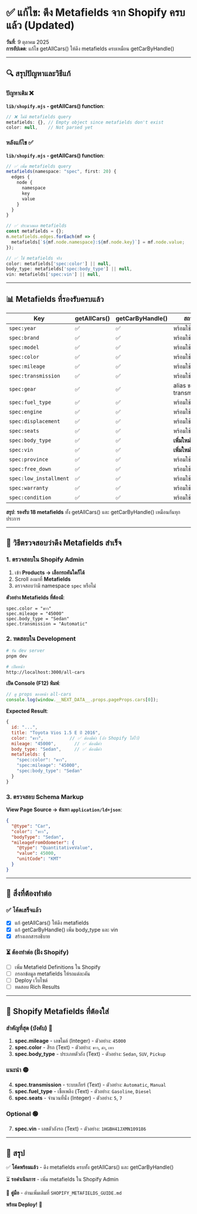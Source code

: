 # ✅ แก้ไข: ดึง Metafields จาก Shopify ครบแล้ว (Updated)

**วันที่**: 9 ตุลาคม 2025  
**การอัปเดต**: แก้ไข getAllCars() ให้ดึง metafields ครบเหมือน getCarByHandle()

---

## 🔍 สรุปปัญหาและวิธีแก้

### ปัญหาเดิม ❌

**`lib/shopify.mjs` - getAllCars() function**:

```javascript
// ❌ ไม่มี metafields query
metafields: {}, // Empty object since metafields don't exist
color: null,    // Not parsed yet
```

### หลังแก้ไข ✅

**`lib/shopify.mjs` - getAllCars() function**:

```javascript
// ✅ เพิ่ม metafields query
metafields(namespace: "spec", first: 20) {
  edges {
    node {
      namespace
      key
      value
    }
  }
}

// ✅ ประมวลผล metafields
const metafields = {};
n.metafields.edges.forEach(mf => {
  metafields[`${mf.node.namespace}:${mf.node.key}`] = mf.node.value;
});

// ✅ ใช้ metafields จริง
color: metafields['spec:color'] || null,
body_type: metafields['spec:body_type'] || null,
vin: metafields['spec:vin'] || null,
```

---

## 📊 Metafields ที่รองรับครบแล้ว

| Key                    | getAllCars() | getCarByHandle() | สถานะ                  |
| ---------------------- | ------------ | ---------------- | ---------------------- |
| `spec:year`            | ✅           | ✅               | พร้อมใช้               |
| `spec:brand`           | ✅           | ✅               | พร้อมใช้               |
| `spec:model`           | ✅           | ✅               | พร้อมใช้               |
| `spec:color`           | ✅           | ✅               | พร้อมใช้               |
| `spec:mileage`         | ✅           | ✅               | พร้อมใช้               |
| `spec:transmission`    | ✅           | ✅               | พร้อมใช้               |
| `spec:gear`            | ✅           | ✅               | alias ของ transmission |
| `spec:fuel_type`       | ✅           | ✅               | พร้อมใช้               |
| `spec:engine`          | ✅           | ✅               | พร้อมใช้               |
| `spec:displacement`    | ✅           | ✅               | พร้อมใช้               |
| `spec:seats`           | ✅           | ✅               | พร้อมใช้               |
| `spec:body_type`       | ✅           | ✅               | **เพิ่มใหม่**          |
| `spec:vin`             | ✅           | ✅               | **เพิ่มใหม่**          |
| `spec:province`        | ✅           | ✅               | พร้อมใช้               |
| `spec:free_down`       | ✅           | ✅               | พร้อมใช้               |
| `spec:low_installment` | ✅           | ✅               | พร้อมใช้               |
| `spec:warranty`        | ✅           | ✅               | พร้อมใช้               |
| `spec:condition`       | ✅           | ✅               | พร้อมใช้               |

**สรุป**: **รองรับ 18 metafields** ทั้ง getAllCars() และ getCarByHandle() เหมือนกันทุกประการ

---

## 🎯 วิธีตรวจสอบว่าดึง Metafields สำเร็จ

### 1. ตรวจสอบใน Shopify Admin

1. เข้า **Products → เลือกรถคันใดก็ได้**
2. Scroll ลงมาที่ **Metafields**
3. ตรวจสอบว่ามี namespace `spec` หรือไม่

**ตัวอย่าง Metafields ที่ต้องมี**:

```
spec.color = "ขาว"
spec.mileage = "45000"
spec.body_type = "Sedan"
spec.transmission = "Automatic"
```

### 2. ทดสอบใน Development

```bash
# รัน dev server
pnpm dev

# เปิดหน้า
http://localhost:3000/all-cars
```

**เปิด Console (F12) พิมพ์**:

```javascript
// ดู props ของหน้า all-cars
console.log(window.__NEXT_DATA__.props.pageProps.cars[0]);
```

**Expected Result**:

```javascript
{
  id: "...",
  title: "Toyota Vios 1.5 E ปี 2016",
  color: "ขาว",          // ✅ ต้องมีค่า (ถ้า Shopify ใส่ไว้)
  mileage: "45000",       // ✅ ต้องมีค่า
  body_type: "Sedan",     // ✅ ต้องมีค่า
  metafields: {
    "spec:color": "ขาว",
    "spec:mileage": "45000",
    "spec:body_type": "Sedan"
  }
}
```

### 3. ตรวจสอบ Schema Markup

**View Page Source → ค้นหา `application/ld+json`**:

```json
{
  "@type": "Car",
  "color": "ขาว",
  "bodyType": "Sedan",
  "mileageFromOdometer": {
    "@type": "QuantitativeValue",
    "value": 45000,
    "unitCode": "KMT"
  }
}
```

---

## 🚀 สิ่งที่ต้องทำต่อ

### ✅ โค้ดเสร็จแล้ว

- [x] แก้ getAllCars() ให้ดึง metafields
- [x] แก้ getCarByHandle() เพิ่ม body_type และ vin
- [x] สร้างเอกสารอธิบาย

### ⏳ ต้องทำต่อ (ฝั่ง Shopify)

- [ ] เพิ่ม Metafield Definitions ใน Shopify
- [ ] กรอกข้อมูล metafields ให้รถแต่ละคัน
- [ ] Deploy เว็บไซต์
- [ ] ทดสอบ Rich Results

---

## 📝 Shopify Metafields ที่ต้องใส่

### สำคัญที่สุด (บังคับ) 🔴

1. **spec.mileage** - เลขไมล์ (Integer) - ตัวอย่าง: `45000`
2. **spec.color** - สีรถ (Text) - ตัวอย่าง: `ขาว`, `ดำ`, `เทา`
3. **spec.body_type** - ประเภทตัวถัง (Text) - ตัวอย่าง: `Sedan`, `SUV`, `Pickup`

### แนะนำ 🟡

4. **spec.transmission** - ระบบเกียร์ (Text) - ตัวอย่าง: `Automatic`, `Manual`
5. **spec.fuel_type** - เชื้อเพลิง (Text) - ตัวอย่าง: `Gasoline`, `Diesel`
6. **spec.seats** - จำนวนที่นั่ง (Integer) - ตัวอย่าง: `5`, `7`

### Optional 🟢

7. **spec.vin** - เลขตัวถังรถ (Text) - ตัวอย่าง: `1HGBH41JXMN109186`

---

## 🎉 สรุป

✅ **โค้ดพร้อมแล้ว** - ดึง metafields ครบทั้ง getAllCars() และ getCarByHandle()

⏳ **รอดำเนินการ** - เพิ่ม metafields ใน Shopify Admin

📖 **คู่มือ** - อ่านเพิ่มเติมที่ `SHOPIFY_METAFIELDS_GUIDE.md`

**พร้อม Deploy!** 🚀
